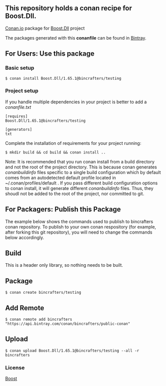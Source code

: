 ## This repository holds a conan recipe for Boost.Dll.

[Conan.io](https://conan.io) package for [Boost.Dll](https://github.com/Boostorg/Dll) project

The packages generated with this **conanfile** can be found in [Bintray](https://bintray.com/bincrafters/public-conan/Boost.Dll%3Abincrafters).

## For Users: Use this package

### Basic setup

    $ conan install Boost.Dll/1.65.1@bincrafters/testing

### Project setup

If you handle multiple dependencies in your project is better to add a *conanfile.txt*

    [requires]
    Boost.Dll/1.65.1@bincrafters/testing

    [generators]
    txt

Complete the installation of requirements for your project running:</small></span>

    $ mkdir build && cd build && conan install ..
	
Note: It is recommended that you run conan install from a build directory and not the root of the project directory.  This is because conan generates *conanbuildinfo* files specific to a single build configuration which by default comes from an autodetected default profile located in ~/.conan/profiles/default .  If you pass different build configuration options to conan install, it will generate different *conanbuildinfo* files.  Thus, they shoudl not be added to the root of the project, nor committed to git. 

## For Packagers: Publish this Package

The example below shows the commands used to publish to bincrafters conan repository. To publish to your own conan respository (for example, after forking this git repository), you will need to change the commands below accordingly. 

## Build  

This is a header only library, so nothing needs to be built.

## Package 

    $ conan create bincrafters/testing
	
## Add Remote

	$ conan remote add bincrafters "https://api.bintray.com/conan/bincrafters/public-conan"

## Upload

    $ conan upload Boost.Dll/1.65.1@bincrafters/testing --all -r bincrafters

### License
[Boost](LICENSE)
